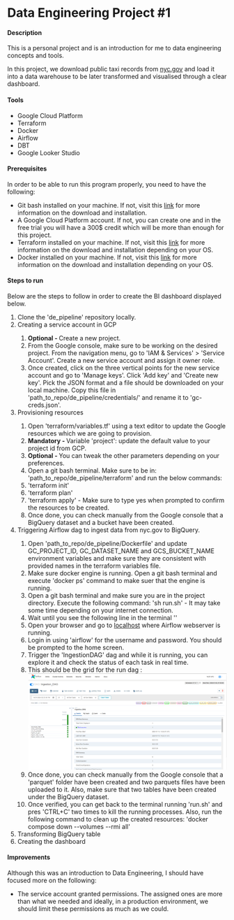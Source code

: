 <!DOCTYPE html>
<html>
<body>
    <h1>Data Engineering Project #1</h1>
    <h4>Description</h4>
    <p>This is a personal project and is an introduction for me to data engineering concepts
    and tools.</p>
    <p>In this project, we download public taxi records from <a href="https://www.nyc.gov/">
    nyc.gov</a> and load it into a data warehouse to be later transformed and visualised 
    through a clear dashboard.</p>
    <h4>Tools</h4>
    <ul>
    <li>Google Cloud Platform</li>
    <li>Terraform</li>
    <li>Docker</li>
    <li>Airflow</li>
    <li>DBT</li>
    <li>Google Looker Studio</li>
    </ul>
    <h4>Prerequisites</h4>
    <p>In order to be able to run this program properly, you need to have the following:</p>
        <ul>
        <li>Git bash installed on your machine. If not, visit this <a href="https://git-scm.com/download/win">link</a> 
        for more information on the download and installation.</li>
        <li>A Google Cloud Platform account. If not, you can create one and in the free trial you will have a 300$ 
        credit which will be more than enough for this project.</li>
        <li>Terraform installed on your machine. If not, visit this <a 
        href="https://developer.hashicorp.com/terraform/install?product_intent=terraform">
        link</a> for more information on the download and installation depending on your OS.</li>
        <li>Docker installed on your machine. If not, visit this <a
        href="https://www.docker.com/products/docker-desktop/">link</a> for more information on the download and 
        installation depending on your OS.</li>
        </ul>
    <h4>Steps to run</h4>
    <p>Below are the steps to follow in order to create the BI dashboard displayed below.</p>
    <ol type="1">
    <li>Clone the 'de_pipeline' repository locally.</li>
    <li>Creating a service account in GCP</li>
        <ol>
        <li><b>Optional - </b>Create a new project.</li>
        <li>From the Google console, make sure to be working on the desired project. From the navigation menu, go
        to 'IAM & Services' > 'Service Account'. Create a new service account and assign it owner role.</li>
        <li>Once created, click on the three vertical points for the new service account and go to 'Manage keys'.
        Click 'Add key' and 'Create new key'. Pick the JSON format and a file should be downloaded on your local
        machine. Copy this file in 'path_to_repo/de_pipeline/credentials/' and rename it to 'gc-creds.json'.</li>
        </ol>
    <li>Provisioning resources</li>
        <ol>
        <li>Open 'terraform/variables.tf' using a text editor to update the Google resources which we are going
        to provision.</li>
        <li><b>Mandatory - </b>Variable 'project': update the default value to your project id from GCP.</li>
        <li><b>Optional - </b>You can tweak the other parameters depending on your preferences.</li>
        <li>Open a git bash terminal. Make sure to be in: 'path_to_repo/de_pipeline/terraform' and run the below
        commands:</li>
        <li>'terraform init'</li>
        <li>'terraform plan'</li>
        <li>'terraform apply' - Make sure to type yes when prompted to confirm the resources to be created.</li>
        <li>Once done, you can check manually from the Google console that a BigQuery dataset and a bucket
        have been created.</li>
        </ol>
    <li>Triggering Airflow dag to ingest data from nyc.gov to BigQuery.</li>
        <ol>
        <li>Open 'path_to_repo/de_pipeline/Dockerfile' and update GC_PROJECT_ID, GC_DATASET_NAME and GCS_BUCKET_NAME
        environment variables and make sure they are consistent with provided names in the terraform variables file.
        </li>
        <li>Make sure docker engine is running. Open a git bash terminal and execute 'docker ps' command to make
        suer that the engine is running.</li>
        <li>Open a git bash terminal and make sure you are in the project directory. Execute the following command: 
        'sh run.sh' - It may take some time depending on your internet connection.</li>
        <li>Wait until you see the following line in the terminal ''</li>
        <li>Open your browser and go to <a href="http://localhost:8080/login/">localhost</a> where Airflow webserver 
        is running.</li>
        <li>Login in using 'airflow' for the username and password. You should be prompted to the home screen.</li>
        <li>Trigger the 'IngestionDAG' dag and while it is running, you can explore it and check the status
        of each task in real time.</li>
        <li>This should be the grid for the run dag :<br>
        <img src="screen_shots/airflow_grid_ss.PNG"></li>
        <li>Once done, you can check manually from the Google console that a 'parquet' folder have been created and
        two parquets files have been uploaded to it. Also, make sure that two tables have been created under the
        BigQuery dataset.</li>
        <li>Once verified, you can get back to the terminal running 'run.sh' and pres 'CTRL+C' two times to kill
        the running processes. Also, run the following command to clean up the created resources: 
        'docker compose down --volumes --rmi all'</li>
        </ol>
    <li>Transforming BigQuery table</li>
    <li>Creating the dashboard</li>
    </ol>
    <h4>Improvements</h4>
    <p>Although this was an introduction to Data Engineering, I should have focused more on the following:</p>
    <ul>
    <li>The service account granted permissions. The assigned ones are more than what we needed and ideally, in a 
    production environment, we should limit these permissions as much as we could.</li>
    </ul>
</body>
</html>